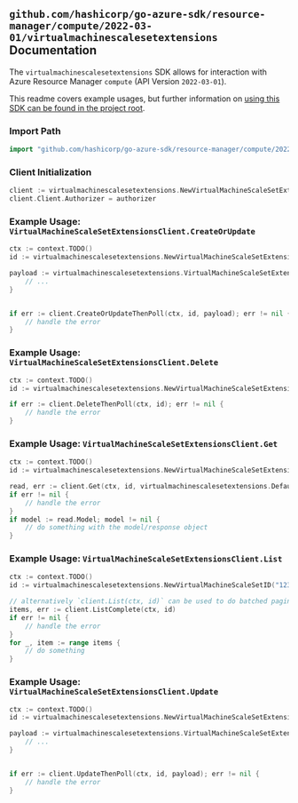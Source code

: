 
## `github.com/hashicorp/go-azure-sdk/resource-manager/compute/2022-03-01/virtualmachinescalesetextensions` Documentation

The `virtualmachinescalesetextensions` SDK allows for interaction with Azure Resource Manager `compute` (API Version `2022-03-01`).

This readme covers example usages, but further information on [using this SDK can be found in the project root](https://github.com/hashicorp/go-azure-sdk/tree/main/docs).

### Import Path

```go
import "github.com/hashicorp/go-azure-sdk/resource-manager/compute/2022-03-01/virtualmachinescalesetextensions"
```


### Client Initialization

```go
client := virtualmachinescalesetextensions.NewVirtualMachineScaleSetExtensionsClientWithBaseURI("https://management.azure.com")
client.Client.Authorizer = authorizer
```


### Example Usage: `VirtualMachineScaleSetExtensionsClient.CreateOrUpdate`

```go
ctx := context.TODO()
id := virtualmachinescalesetextensions.NewVirtualMachineScaleSetExtensionID("12345678-1234-9876-4563-123456789012", "example-resource-group", "virtualMachineScaleSetValue", "extensionValue")

payload := virtualmachinescalesetextensions.VirtualMachineScaleSetExtension{
	// ...
}


if err := client.CreateOrUpdateThenPoll(ctx, id, payload); err != nil {
	// handle the error
}
```


### Example Usage: `VirtualMachineScaleSetExtensionsClient.Delete`

```go
ctx := context.TODO()
id := virtualmachinescalesetextensions.NewVirtualMachineScaleSetExtensionID("12345678-1234-9876-4563-123456789012", "example-resource-group", "virtualMachineScaleSetValue", "extensionValue")

if err := client.DeleteThenPoll(ctx, id); err != nil {
	// handle the error
}
```


### Example Usage: `VirtualMachineScaleSetExtensionsClient.Get`

```go
ctx := context.TODO()
id := virtualmachinescalesetextensions.NewVirtualMachineScaleSetExtensionID("12345678-1234-9876-4563-123456789012", "example-resource-group", "virtualMachineScaleSetValue", "extensionValue")

read, err := client.Get(ctx, id, virtualmachinescalesetextensions.DefaultGetOperationOptions())
if err != nil {
	// handle the error
}
if model := read.Model; model != nil {
	// do something with the model/response object
}
```


### Example Usage: `VirtualMachineScaleSetExtensionsClient.List`

```go
ctx := context.TODO()
id := virtualmachinescalesetextensions.NewVirtualMachineScaleSetID("12345678-1234-9876-4563-123456789012", "example-resource-group", "virtualMachineScaleSetValue")

// alternatively `client.List(ctx, id)` can be used to do batched pagination
items, err := client.ListComplete(ctx, id)
if err != nil {
	// handle the error
}
for _, item := range items {
	// do something
}
```


### Example Usage: `VirtualMachineScaleSetExtensionsClient.Update`

```go
ctx := context.TODO()
id := virtualmachinescalesetextensions.NewVirtualMachineScaleSetExtensionID("12345678-1234-9876-4563-123456789012", "example-resource-group", "virtualMachineScaleSetValue", "extensionValue")

payload := virtualmachinescalesetextensions.VirtualMachineScaleSetExtensionUpdate{
	// ...
}


if err := client.UpdateThenPoll(ctx, id, payload); err != nil {
	// handle the error
}
```
